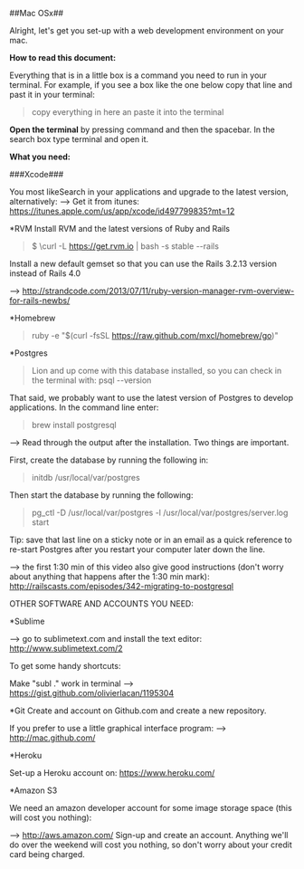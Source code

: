 ##Mac OSx##

Alright, let's get you set-up with a web development environment on your mac.

__How to read this document:__

Everything that is in a little box is a command you need to run in your terminal. For example, if you see a box like the one below copy that line and past it in your terminal:

> copy everything in here an paste it into the terminal

__Open the terminal__ by pressing command and then the spacebar. In the search box type terminal and open it.

__What you need:__

###Xcode###

You  most likeSearch in your applications and upgrade to the latest version, alternatively:
--> Get it from itunes: https://itunes.apple.com/us/app/xcode/id497799835?mt=12

*RVM
Install RVM and the latest versions of Ruby and Rails
> $ \curl -L https://get.rvm.io | bash -s stable --rails

Install a new default gemset so that you can use the Rails 3.2.13 version instead of Rails 4.0

--> http://strandcode.com/2013/07/11/ruby-version-manager-rvm-overview-for-rails-newbs/

*Homebrew

> ruby -e "$(curl -fsSL https://raw.github.com/mxcl/homebrew/go)"

*Postgres

> Lion and up come with this database installed, so you can check in the terminal with:
> psql --version

That said, we probably want to use the latest version of Postgres to develop applications. In the command line enter:

> brew install postgresql

--> Read through the output after the installation. Two things are important.

First, create the database by running the following in:
> initdb /usr/local/var/postgres

Then start the database by running the following:

> pg_ctl -D /usr/local/var/postgres -l /usr/local/var/postgres/server.log start

Tip: save that last line on a sticky note or in an email as a quick reference to re-start Postgres after you restart your computer later down the line.

--> the first 1:30 min of this video also give good instructions (don't worry about anything that happens after the 1:30 min mark): http://railscasts.com/episodes/342-migrating-to-postgresql



OTHER SOFTWARE AND ACCOUNTS YOU NEED:

*Sublime 

--> go to sublimetext.com and install the text editor: http://www.sublimetext.com/2

To get some handy shortcuts:

Make "subl ." work in terminal
--> https://gist.github.com/olivierlacan/1195304

*Git
Create and account on Github.com and create a new repository.

If you prefer to use a little graphical interface program:
--> http://mac.github.com/

*Heroku

Set-up a Heroku account on:  https://www.heroku.com/

*Amazon S3

We need an amazon developer account for some image storage space (this will cost you nothing):

--> http://aws.amazon.com/ Sign-up and create an account. Anything we'll do over the weekend will cost you nothing, so don't worry about your credit card being charged.